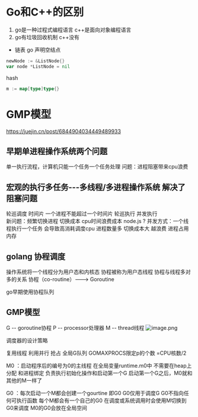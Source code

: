 # Go和C++的区别
1. go是一种过程式编程语言 c++是面向对象编程语言
2. go有垃圾回收机制 c++没有
- 链表
go 
声明空结点
```go
newNode := &ListNode{}
var node *ListNode = nil
```
hash
```go
m := map[type]type{}
```
# GMP模型
https://juejin.cn/post/6844904034449489933
## 早期单进程操作系统两个问题
单一执行流程，计算机只能一个任务一个任务处理
问题：进程阻塞带来cpu浪费
## 宏观的执行多任务---多线程/多进程操作系统   解决了阻塞问题
轮巡调度  时间片  一个进程不能超过一个时间片 轮巡执行  并发执行  
新问题：频繁切换进程 切换成本 cpu时间浪费成本
node.js ?
并发方式：一个线程执行一个任务   会导致高消耗调度cpu
进程数量多 切换成本大 越浪费
进程占用内存  

## golang 协程调度
操作系统将一个线程分为用户态和内核态
协程被称为用户态线程
协程与线程多对多的关系  协程（co-routine）---> Goroutine

go早期使用协程队列 

## GMP模型
G -- goroutine协程
P -- processor处理器
M -- thread线程
![image.png](https://i.loli.net/2021/07/21/lYv2F3ndwuracL6.png)

调度器的设计策略

复用线程   利用并行  抢占  全局G队列
          GOMAXPROCS限定p的个数
          =CPU核数/2

M0 ：启动程序后的编号为0的主线程 在全局变量runtime.m0中 不需要在heap上分配  和进程绑定
     负责执行初始化操作和启动第一个G
    启动第一个G之后，M0就和其他的M一样了

G0 ：每次启动一个M都会创建一个gourtine 即G0
     G0仅用于调度G
     G0不指向任何可执行函数
     每个M都会有一个自己的G0
     在调度或系统调用时会使用M切换到G0来调度
     M0的G0会放在全局空间